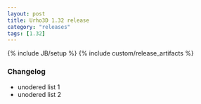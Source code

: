 ```yaml
---
layout: post
title: Urho3D 1.32 release
category: "releases"
tags: [1.32]
---
```

{% include JB/setup %}
{% include custom/release_artifacts %}

### Changelog
- unodered list 1
- unodered list 2
